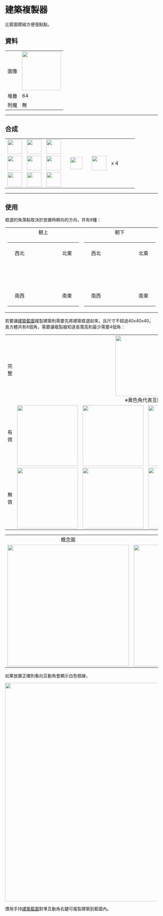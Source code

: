 # 建築複製器
比藍圖模組方便億點點。

## 資料
<table>
    <tr><td>圖像</td><td><img src="https://i.imgur.com/gs5l20b.png" width="128"/></td></tr>
    <tr><td align="end">堆疊</td><td>64</td></tr>
    <tr><td align="end">附魔</td><td>無</td></tr>
</table>

---

## 合成
<table>
    <tr><td><img src="https://i.imgur.com/ip72f4t.png" width="48"/></td><td><img src="https://i.imgur.com/ip72f4t.png" width="48"/></td><td><img src="https://i.imgur.com/ip72f4t.png" width="48"/></td><td colspan="3"></td></tr>
    <tr><td><img src="https://i.imgur.com/ip72f4t.png" width="48"/></td><td><img src="https://i.imgur.com/IWZz8YM.png" width="48"/></td><td><img src="https://i.imgur.com/ip72f4t.png" width="48"/></td><td width="70" align="center"><img src="https://i.imgur.com/VE0KqIE.png" width="40"/></td><td><img src="https://i.imgur.com/gs5l20b.png" width="48"/></td><td width="70">x 4</td></tr>
    <tr><td><img src="https://i.imgur.com/ip72f4t.png" width="48"/></td><td><img src="https://i.imgur.com/ip72f4t.png" width="48"/></td><td><img src="https://i.imgur.com/ip72f4t.png" width="48"/></td><td colspan="3"></td></tr>
</table>

---

## 使用
框選的角落點取決於放置時朝向的方向，共有8種：

<table>
    <tr><td align="center">朝上</td><td align="center">朝下</td></tr>
    <tr>
        <td>
            <table>
                <tr><td align="center" width="70" height="70">西北</td><td align="center" width="70" height="70"></td><td align="center" width="70" height="70">北東</td></tr>
                <tr><td align="center" width="70" height="70"></td><td align="center" width="70" height="70"></td><td align="center" width="70" height="70"></td></tr>
                <tr><td align="center" width="70" height="70">南西</td><td align="center" width="70" height="70"></td><td align="center" width="70" height="70">南東</td></tr>
            </table>
        </td>
        <td>
            <table>
                <tr><td align="center" width="70" height="70">西北</td><td align="center" width="70" height="70"></td><td align="center" width="70" height="70">北東</td></tr>
                <tr><td align="center" width="70" height="70"></td><td align="center" width="70" height="70"></td><td align="center" width="70" height="70"></td></tr>
                <tr><td align="center" width="70" height="70">南西</td><td align="center" width="70" height="70"></td><td align="center" width="70" height="70">南東</td></tr>
            </table>
        </td>
    </tr>
</table>

若要讓[建築藍圖](build_blueprint.md)複製建築則需要先將建築框選起來，且尺寸不超過40x40x40。  
長方體共有8個角，需要讓複製器知道長寬高則最少需要4個角：  

<table>
         <tr><td align="center">完整</td><td colspan="4" align="center"><img src="https://i.imgur.com/tAiFpvW.png" width="200"/><br/>※黃色角代表互動角</td></tr>
         <tr><td align="center">有效</td><td><img src="https://i.imgur.com/eSNuasK.png" width="200"/></td><td><img src="https://i.imgur.com/uBRIJ2Z.png" width="200"/></td><td><img src="https://i.imgur.com/oZw4Bf7.png" width="200"/></td><td><img src="https://i.imgur.com/BBhxgug.png" width="200"/></td></tr>
         <tr><td align="center">無效</td><td><img src="https://i.imgur.com/Jbjb360.png" width="200"/></td><td><img src="https://i.imgur.com/psfXQyP.png" width="200"/></td><td><img src="https://i.imgur.com/egf7uuW.png" width="200"/></td><td><img src="https://i.imgur.com/8zyFdhi.png" width="200"/></td></tr>
</table>

<table>
    <tr><td align="center">概念圖</td><td align="center">遊戲內</td></tr>
    <tr><td><img src="https://i.imgur.com/eSNuasK.png" width="400"/></td><td><img src="https://i.imgur.com/JngGfRt.png" width="400"/></td></tr>
</table>

如果放置正確則看向互動角會顯示白色框線，  

<img src="https://i.imgur.com/6Fmk6E3.png" width="720"/>

慣用手持[建築藍圖](build_blueprint.md)對準互動角右鍵可複製建築到藍圖內。